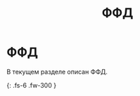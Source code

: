 ﻿---
layout: default
title: "ФФД"
nav_order: 100
has_children: true
permalink: /docs/dictionary/ffd
parent: "Справочники"
---

# ФФД

В текущем разделе описан ФФД.

{: .fs-6 .fw-300 }
